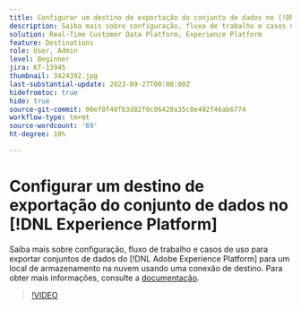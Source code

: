 ```yaml
---
title: Configurar um destino de exportação do conjunto de dados no [!DNL Experience Platform]
description: Saiba mais sobre configuração, fluxo de trabalho e casos de uso para exportar conjuntos de dados do [!DNL Adobe Experience Platform] para um local de armazenamento na nuvem usando uma conexão de destino.
solution: Real-Time Customer Data Platform, Experience Platform
feature: Destinations
role: User, Admin
level: Beginner
jira: KT-13945
thumbnail: 3424392.jpg
last-substantial-update: 2023-09-27T00:00:00Z
hidefromtoc: true
hide: true
source-git-commit: 00ef0f40fb3d82f0c06428a35c0e402f46ab6774
workflow-type: tm+mt
source-wordcount: '69'
ht-degree: 10%

---
```


# Configurar um destino de exportação do conjunto de dados no [!DNL Experience Platform]

Saiba mais sobre configuração, fluxo de trabalho e casos de uso para exportar conjuntos de dados do [!DNL Adobe Experience Platform] para um local de armazenamento na nuvem usando uma conexão de destino. Para obter mais informações, consulte a [documentação](https://experienceleague.adobe.com/docs/experience-platform/destinations/ui/activate/export-datasets.html).

>[!VIDEO](https://video.tv.adobe.com/v/3424392/?learn=on)

